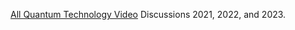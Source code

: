 [All Quantum Technology Video](https://www.youtube.com/@chemicalqdevice/videos) Discussions 2021, 2022, and 2023.
